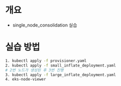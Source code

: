 # 개요
* single_node_consolidation 실습

# 실습 방법

```bash
1. kubectl apply -f provisioner.yaml
2. kubectl apply -f small_inflate_deployment.yaml
# 2번 노드가 생성된 후 3번 진행
3. kubectl apply -f large_inflate_deployment.yaml
4. eks-node-viewer
```
